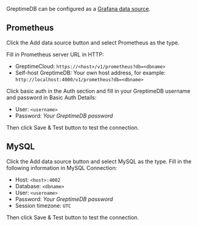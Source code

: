 GreptimeDB can be configured as a [Grafana data source](https://grafana.com/docs/grafana/latest/datasources/add-a-data-source/).

## Prometheus

Click the Add data source button and select Prometheus as the type.

Fill in Prometheus server URL in HTTP:

- GreptimeCloud: `https://<host>/v1/prometheus?db=<dbname>`
- Self-host GreptimeDB: Your own host address, for example: `http://localhost:4000/v1/prometheus?db=<dbname>`

Click basic auth in the Auth section and fill in your GreptimeDB username and password in Basic Auth Details:

- User: `<username>`
- Password: *Your GreptimeDB password*

Then click Save & Test button to test the connection.

## MySQL

Click the Add data source button and select MySQL as the type. Fill in the following information in MySQL Connection:

- Host: `<host>:4002`
- Database: `<dbname>`
- User: `<username>`
- Password: *Your GreptimeDB password*
- Session timezone: `UTC`

Then click Save & Test button to test the connection.
